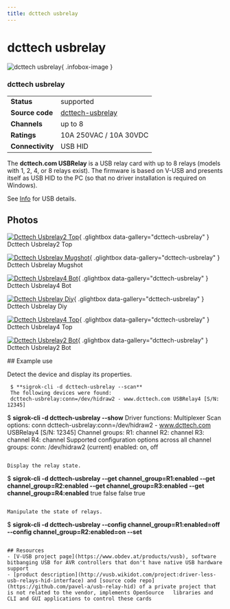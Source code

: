 ```yaml
---
title: dcttech usbrelay
---
```


# dcttech usbrelay

<div class="infobox" markdown>

![dcttech usbrelay](./img/Dcttech-usbrelay2-top.jpg){ .infobox-image }

### dcttech usbrelay

| | |
|---|---|
| **Status** | supported |
| **Source code** | [dcttech-usbrelay](https://github.com/OpenTraceLab/OpenTraceCapture/tree/main/src/hardware/dcttech-usbrelay) |
| **Channels** | up to 8 |
| **Ratings** | 10A 250VAC / 10A 30VDC |
| **Connectivity** | USB HID |

</div>

The **dcttech.com USBRelay<n>** is a USB relay card with up to 8 relays
(models with 1, 2, 4, or 8 relays exist). The firmware is based on V-USB
and presents itself as USB HID to the PC (so that no driver installation
is required on Windows).

See [ Info](https://sigrok.org/wiki/Dcttech_usbrelay/Info) for USB details.

## Photos

<div class="photo-grid" markdown>

[![Dcttech Usbrelay2 Top](./img/Dcttech-usbrelay2-top.jpg)](./img/Dcttech-usbrelay2-top.png "Dcttech Usbrelay2 Top"){ .glightbox data-gallery="dcttech-usbrelay" }
<span class="caption">Dcttech Usbrelay2 Top</span>

[![Dcttech Usbrelay Mugshot](./img/Dcttech_usbrelay_mugshot.jpg)](./img/Dcttech_usbrelay_mugshot.png "Dcttech Usbrelay Mugshot"){ .glightbox data-gallery="dcttech-usbrelay" }
<span class="caption">Dcttech Usbrelay Mugshot</span>

[![Dcttech Usbrelay4 Bot](./img/Dcttech-usbrelay4-bot.jpg)](./img/Dcttech-usbrelay4-bot.png "Dcttech Usbrelay4 Bot"){ .glightbox data-gallery="dcttech-usbrelay" }
<span class="caption">Dcttech Usbrelay4 Bot</span>

[![Dcttech Usbrelay Diy](./img/Dcttech-usbrelay-diy.jpg)](./img/Dcttech-usbrelay-diy.png "Dcttech Usbrelay Diy"){ .glightbox data-gallery="dcttech-usbrelay" }
<span class="caption">Dcttech Usbrelay Diy</span>

[![Dcttech Usbrelay4 Top](./img/Dcttech-usbrelay4-top.jpg)](./img/Dcttech-usbrelay4-top.png "Dcttech Usbrelay4 Top"){ .glightbox data-gallery="dcttech-usbrelay" }
<span class="caption">Dcttech Usbrelay4 Top</span>

[![Dcttech Usbrelay2 Bot](./img/Dcttech-usbrelay2-bot.jpg)](./img/Dcttech-usbrelay2-bot.png "Dcttech Usbrelay2 Bot"){ .glightbox data-gallery="dcttech-usbrelay" }
<span class="caption">Dcttech Usbrelay2 Bot</span>

</div>
## Example use

Detect the device and display its properties.

```
 $ **sigrok-cli -d dcttech-usbrelay --scan**
 The following devices were found:
 dcttech-usbrelay:conn=/dev/hidraw2 - www.dcttech.com USBRelay4 [S/N: 12345]

``````
 $ **sigrok-cli -d dcttech-usbrelay --show**
 Driver functions:
     Multiplexer
 Scan options:
     conn
 dcttech-usbrelay:conn=/dev/hidraw2 - www.dcttech.com USBRelay4 [S/N: 12345]
 Channel groups:
     R1: channel
     R2: channel
     R3: channel
     R4: channel
 Supported configuration options across all channel groups:
     conn: /dev/hidraw2 (current)
     enabled: on, off

```

Display the relay state.

```
 $ **sigrok-cli -d dcttech-usbrelay --get channel_group=R1:enabled --get channel_group=R2:enabled --get channel_group=R3:enabled --get channel_group=R4:enabled**
 true
 false
 false
 true

```

Manipulate the state of relays.

```
 $ **sigrok-cli -d dcttech-usbrelay --config channel_group=R1:enabled=off --config channel_group=R2:enabled=on --set**

```

## Resources
- [V-USB project page](https://www.obdev.at/products/vusb), software bitbanging USB for AVR controllers that don't have native USB hardware support
- [product description](http://vusb.wikidot.com/project:driver-less-usb-relays-hid-interface) and [source code repo](https://github.com/pavel-a/usb-relay-hid) of a private project that is not related to the vendor, implements OpenSource   libraries and CLI and GUI applications to control these cards

